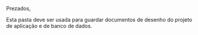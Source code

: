 Prezados,

Esta pasta deve ser usada para guardar documentos de desenho do projeto de aplicação e de banco de dados.
